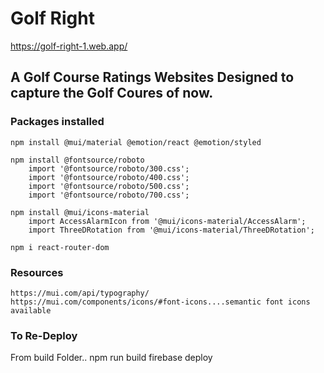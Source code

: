# Golf Right

https://golf-right-1.web.app/

## A Golf Course Ratings Websites Designed to capture the Golf Coures of now.

### Packages installed

    npm install @mui/material @emotion/react @emotion/styled

    npm install @fontsource/roboto
        import '@fontsource/roboto/300.css';
        import '@fontsource/roboto/400.css';
        import '@fontsource/roboto/500.css';
        import '@fontsource/roboto/700.css';

    npm install @mui/icons-material
        import AccessAlarmIcon from '@mui/icons-material/AccessAlarm';
        import ThreeDRotation from '@mui/icons-material/ThreeDRotation';

    npm i react-router-dom

### Resources

    https://mui.com/api/typography/
    https://mui.com/components/icons/#font-icons....semantic font icons available

### To Re-Deploy

From build Folder..
npm run build
firebase deploy

